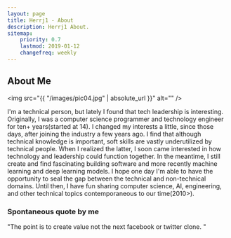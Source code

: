 ```yaml
---
layout: page
title: Herrj1 - About
description: Herrj1 About.
sitemap:
    priority: 0.7
    lastmod: 2019-01-12
    changefreq: weekly
---
```

## About Me

<span class="image left"><img src="{{ "/images/pic04.jpg" | absolute_url }}" alt="" /></span>

I'm a technical person, but lately I found that tech leadership is interesting. Originally, I was a computer science programmer and technology engineer for ten+ years(started at 14). I changed my interests a little, since those days, after joining the industry a few years ago. I find that although technical knowledge is important, soft skills are vastly underutilized by technical people. When I realized the latter, I soon came interested in how technology and leadership could function together.
In the meantime, I still create and find fascinating building software and more recently machine learning and deep learning models. I hope one day I'm able to have the opportunity to seal the gap between the technical and non-technical domains. Until then, I have fun sharing computer science, AI, engineering, and other technical topics contemporaneous to our time(2010>).

### Spontaneous quote by me
<div class="box">
  <p> "The point is to create value not the next facebook or twitter clone. " 
  </p>
</div>

